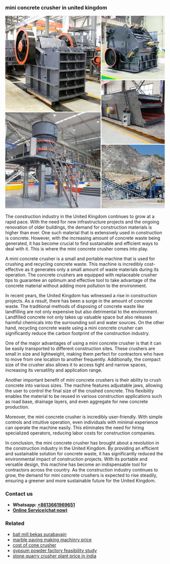 <h3>mini concrete crusher in united kingdom</h3><img src='1708498080.jpg' alt=''><p>The construction industry in the United Kingdom continues to grow at a rapid pace. With the need for new infrastructure projects and the ongoing renovation of older buildings, the demand for construction materials is higher than ever. One such material that is extensively used in construction is concrete. However, with the increasing amount of concrete waste being generated, it has become crucial to find sustainable and efficient ways to deal with it. This is where the mini concrete crusher comes into play.</p><p>A mini concrete crusher is a small and portable machine that is used for crushing and recycling concrete waste. This machine is incredibly cost-effective as it generates only a small amount of waste materials during its operation. The concrete crushers are equipped with replaceable crusher tips to guarantee an optimum and effective tool to take advantage of the concrete material without adding more pollution to the environment.</p><p>In recent years, the United Kingdom has witnessed a rise in construction projects. As a result, there has been a surge in the amount of concrete waste. The traditional methods of disposing of concrete waste like landfilling are not only expensive but also detrimental to the environment. Landfilled concrete not only takes up valuable space but also releases harmful chemicals into the surrounding soil and water sources. On the other hand, recycling concrete waste using a mini concrete crusher can significantly reduce the carbon footprint of the construction industry.</p><p>One of the major advantages of using a mini concrete crusher is that it can be easily transported to different construction sites. These crushers are small in size and lightweight, making them perfect for contractors who have to move from one location to another frequently. Additionally, the compact size of the crusher also allows it to access tight and narrow spaces, increasing its versatility and application range.</p><p>Another important benefit of mini concrete crushers is their ability to crush concrete into various sizes. The machine features adjustable jaws, allowing the user to control the final size of the crushed concrete. This flexibility enables the material to be reused in various construction applications such as road base, drainage layers, and even aggregate for new concrete production.</p><p>Moreover, the mini concrete crusher is incredibly user-friendly. With simple controls and intuitive operation, even individuals with minimal experience can operate the machine easily. This eliminates the need for hiring specialized operators, reducing labor costs for construction companies.</p><p>In conclusion, the mini concrete crusher has brought about a revolution in the construction industry in the United Kingdom. By providing an efficient and sustainable solution for concrete waste, it has significantly reduced the environmental impact of construction projects. With its portable and versatile design, this machine has become an indispensable tool for contractors across the country. As the construction industry continues to grow, the demand for mini concrete crushers is expected to rise steadily, ensuring a greener and more sustainable future for the United Kingdom.</p><h3>Contact us</h3><ul><li><strong>Whatsapp:&nbsp;<a href="https://wa.me/8613661969651">+8613661969651</a></strong></li><li><a href="https://swt.shibang-china.com/?git&amp;zhl&amp;mini concrete crusher in united kingdom"><strong>Online Service(chat now)</strong></a></li></ul><h3>Related</h3><ul><li><a href='ball mill bekas surabayajn.md'>ball mill bekas surabayajn</a></li><li><a href='marble paving making machinry price.md'>marble paving making machinry price</a></li><li><a href='cost of cone crusher.md'>cost of cone crusher</a></li><li><a href='gypsum powder factory feasibility study.md'>gypsum powder factory feasibility study</a></li><li><a href='stone quarry crusher plant price in india.md'>stone quarry crusher plant price in india</a></li></ul>